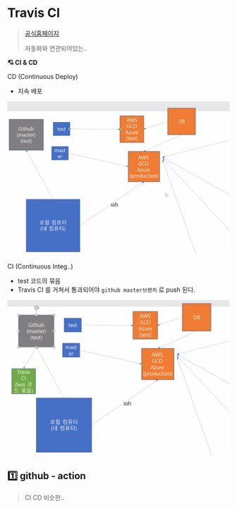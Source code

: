 # Travis CI

> [공식홈페이지](https://travis-ci.org/)
>
> 자동화와 연관되어있는..



**:cupid: CI & CD**

CD (Continuous Deploy)

- 지속 배포

![image-20200603135809405](images/image-20200603135809405.png)



CI (Continuous Integ..)

- test 코드의 묶음
- Travis CI 를 거쳐서 통과되어야 `github master브랜치` 로 push 된다.

![image-20200603140208025](images/image-20200603140208025.png)















## :one: github - action

> CI CD 비슷한..